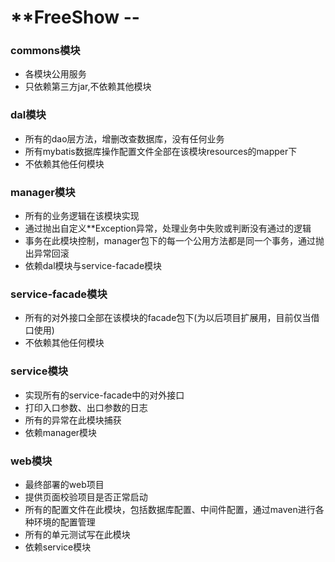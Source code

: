 **FreeShow --
========
### commons模块
* 各模块公用服务
* 只依赖第三方jar,不依赖其他模块

### dal模块
* 所有的dao层方法，增删改查数据库，没有任何业务
* 所有mybatis数据库操作配置文件全部在该模块resources的mapper下
* 不依赖其他任何模块

### manager模块
* 所有的业务逻辑在该模块实现
* 通过抛出自定义**Exception异常，处理业务中失败或判断没有通过的逻辑
* 事务在此模块控制，manager包下的每一个公用方法都是同一个事务，通过抛出异常回滚
* 依赖dal模块与service-facade模块

### service-facade模块
* 所有的对外接口全部在该模块的facade包下(为以后项目扩展用，目前仅当借口使用)
* 不依赖其他任何模块

### service模块
* 实现所有的service-facade中的对外接口
* 打印入口参数、出口参数的日志
* 所有的异常在此模块捕获
* 依赖manager模块

### web模块
* 最终部署的web项目
* 提供页面校验项目是否正常启动
* 所有的配置文件在此模块，包括数据库配置、中间件配置，通过maven进行各种环境的配置管理
* 所有的单元测试写在此模块
* 依赖service模块

